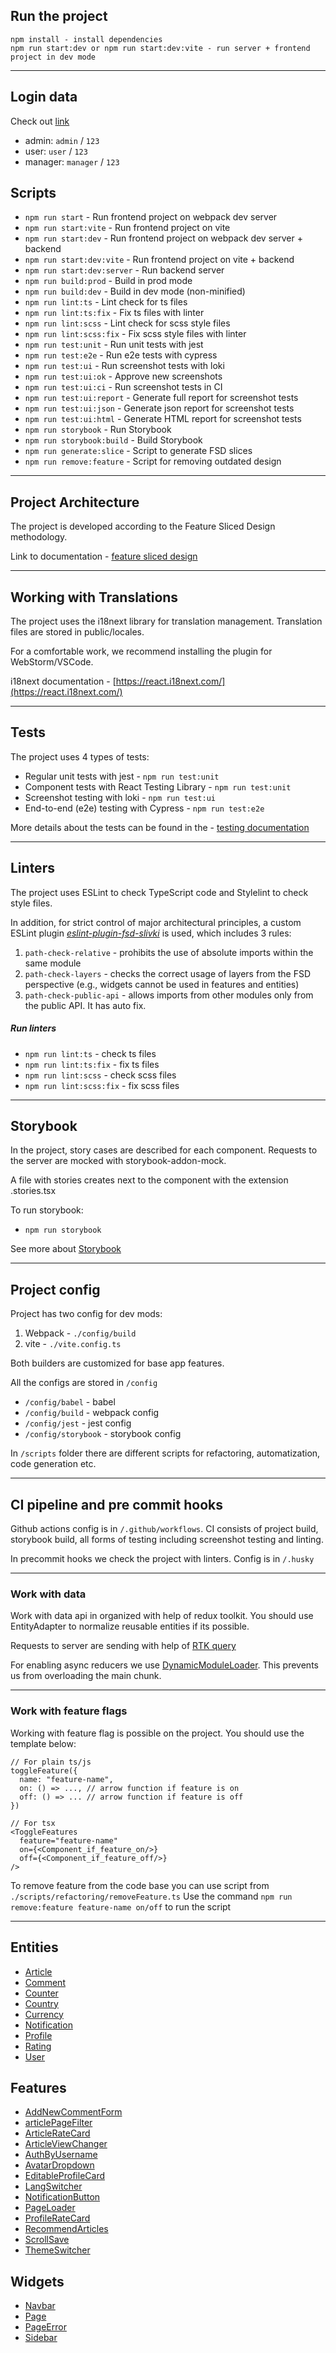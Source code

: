 ## Run the project

```
npm install - install dependencies
npm run start:dev or npm run start:dev:vite - run server + frontend project in dev mode
```

---

## Login data

Check out [link](https://simple-react-blog-app.netlify.app/)

- admin: `admin` / `123`
- user: `user` / `123`
- manager: `manager` / `123`

## Scripts

- `npm run start` - Run frontend project on webpack dev server
- `npm run start:vite` - Run frontend project on vite
- `npm run start:dev` - Run frontend project on webpack dev server + backend
- `npm run start:dev:vite` - Run frontend project on vite + backend
- `npm run start:dev:server` - Run backend server
- `npm run build:prod` - Build in prod mode
- `npm run build:dev` - Build in dev mode (non-minified)
- `npm run lint:ts` - Lint check for ts files
- `npm run lint:ts:fix` - Fix ts files with linter
- `npm run lint:scss` - Lint check for scss style files
- `npm run lint:scss:fix` - Fix scss style files with linter
- `npm run test:unit` - Run unit tests with jest
- `npm run test:e2e` - Run e2e tests with cypress
- `npm run test:ui` - Run screenshot tests with loki
- `npm run test:ui:ok` - Approve new screenshots
- `npm run test:ui:ci` - Run screenshot tests in CI
- `npm run test:ui:report` - Generate full report for screenshot tests
- `npm run test:ui:json` - Generate json report for screenshot tests
- `npm run test:ui:html` - Generate HTML report for screenshot tests
- `npm run storybook` - Run Storybook
- `npm run storybook:build` - Build Storybook
- `npm run generate:slice` - Script to generate FSD slices
- `npm run remove:feature` - Script for removing outdated design

---

## Project Architecture

The project is developed according to the Feature Sliced Design methodology.

Link to documentation - [feature sliced design](https://feature-sliced.design/docs/get-started/tutorial)

---

## Working with Translations

The project uses the i18next library for translation management.
Translation files are stored in public/locales.

For a comfortable work, we recommend installing the plugin for WebStorm/VSCode.

i18next documentation - [https://react.i18next.com/](https://react.i18next.com/)

---

## Tests

The project uses 4 types of tests:

- Regular unit tests with jest - `npm run test:unit`
- Component tests with React Testing Library - `npm run test:unit`
- Screenshot testing with loki - `npm run test:ui`
- End-to-end (e2e) testing with Cypress - `npm run test:e2e`

More details about the tests can be found in the - [testing documentation](/docs/tests.md)

---

## Linters

The project uses ESLint to check TypeScript code and Stylelint to check style files.

In addition, for strict control of major architectural principles, a custom ESLint plugin [_eslint-plugin-fsd-slivki_](https://www.npmjs.com/package/eslint-plugin-fsd-slivki) is used, which includes 3 rules:

1. `path-check-relative` - prohibits the use of absolute imports within the same module
2. `path-check-layers` - checks the correct usage of layers from the FSD perspective (e.g., widgets cannot be used in features and entities)
3. `path-check-public-api` - allows imports from other modules only from the public API. It has auto fix.

##### Run linters

- `npm run lint:ts` - check ts files
- `npm run lint:ts:fix` - fix ts files
- `npm run lint:scss` - check scss files
- `npm run lint:scss:fix` - fix scss files

---

## Storybook

In the project, story cases are described for each component.
Requests to the server are mocked with storybook-addon-mock.

A file with stories creates next to the component with the extension .stories.tsx

To run storybook:

- `npm run storybook`

See more about [Storybook](/docs/storybook.md)

---

## Project config

Project has two config for dev mods:

1. Webpack - `./config/build`
2. vite - `./vite.config.ts`

Both builders are customized for base app features.

All the configs are stored in `/config`

- `/config/babel` - babel
- `/config/build` - webpack config
- `/config/jest` - jest config
- `/config/storybook` - storybook config

In `/scripts` folder there are different scripts for refactoring, automatization, code generation etc.

---

## CI pipeline and pre commit hooks

Github actions config is in `/.github/workflows`.
CI consists of project build, storybook build, all forms of testing including screenshot testing and linting.

In precommit hooks we check the project with linters. Config is in `/.husky`

---

### Work with data

Work with data api in organized with help of redux toolkit.
You should use EntityAdapter to normalize reusable entities if its possible.

Requests to server are sending with help of [RTK query](/src/shared/api/rtkApi.ts)

For enabling async reducers we use [DynamicModuleLoader](/src/shared/lib/components/DynamicModuleLoader/DynamicModuleLoader.tsx). This prevents us from overloading the main chunk.

---

### Work with feature flags

Working with feature flag is possible on the project. You should use the template below:

```
// For plain ts/js
toggleFeature({
  name: "feature-name",
  on: () => ..., // arrow function if feature is on
  off: () => ... // arrow function if feature is off
})

// For tsx
<ToggleFeatures
  feature="feature-name"
  on={<Component_if_feature_on/>}
  off={<Component_if_feature_off/>}
/>
```

To remove feature from the code base you can use script from `./scripts/refactoring/removeFeature.ts`
Use the command `npm run remove:feature feature-name on/off` to run the script

---

## Entities

- [Article](/src/entities/Article)
- [Comment](/src/entities/Comment)
- [Counter](/src/entities/Counter)
- [Country](/src/entities/Country)
- [Currency](/src/entities/Currency)
- [Notification](/src/entities/Notification)
- [Profile](/src/entities/Profile)
- [Rating](/src/entities/Rating)
- [User](/src/entities/User)

## Features

- [AddNewCommentForm](/src/features/AddNewCommentForm)
- [articlePageFilter](/src/features/articlePageFilter)
- [ArticleRateCard](/src/features/ArticleRateCard)
- [ArticleViewChanger](/src/features/ArticleViewChanger)
- [AuthByUsername](/src/features/AuthByUsername)
- [AvatarDropdown](/src/features/AvatarDropdown)
- [EditableProfileCard](/src/features/EditableProfileCard)
- [LangSwitcher](/src/features/LangSwitcher)
- [NotificationButton](/src/features/NotificationButton)
- [PageLoader](/src/features/PageLoader)
- [ProfileRateCard](/src/features/ProfileRateCard)
- [RecommendArticles](/src/features/RecommendArticles)
- [ScrollSave](/src/features/ScrollSave)
- [ThemeSwitcher](/src/features/ThemeSwither)

## Widgets

- [Navbar](/src/widgets/Navbar)
- [Page](/src/widgets/Page)
- [PageError](/src/widgets/PageError)
- [Sidebar](/src/widgets/Sidebar)
